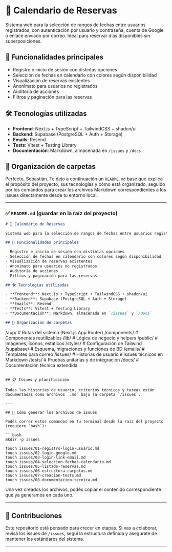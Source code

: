 # 📅 Calendario de Reservas

Sistema web para la selección de rangos de fechas entre usuarios registrados, con autenticación por usuario y contraseña, cuenta de Google o enlace enviado por correo. Ideal para reservar días disponibles sin superposiciones.

## 🚀 Funcionalidades principales

- Registro e inicio de sesión con distintas opciones
- Selección de fechas en calendario con colores según disponibilidad
- Visualización de reservas existentes
- Anonimato para usuarios no registrados
- Auditoría de acciones
- Filtros y paginación para las reservas

## 🛠️ Tecnologías utilizadas

- **Frontend**: Next.js + TypeScript + TailwindCSS + shadcn/ui
- **Backend**: Supabase (PostgreSQL + Auth + Storage)
- **Emails**: Resend
- **Tests**: Vitest + Testing Library
- **Documentación**: Markdown, almacenada en `/issues` y `/docs`

## 📁 Organización de carpetas
Perfecto, Sebastián. Te dejo a continuación un `README.md` base que explica el propósito del proyecto, sus tecnologías y cómo está organizado, seguido por los comandos para crear los archivos Markdown correspondientes a los issues directamente desde tu entorno local.

---

### ✅ `README.md` (guardar en la raíz del proyecto)

```markdown
# 📅 Calendario de Reservas

Sistema web para la selección de rangos de fechas entre usuarios registrados, con autenticación por usuario y contraseña, cuenta de Google o enlace enviado por correo. Ideal para reservar días disponibles sin superposiciones.

## 🚀 Funcionalidades principales

- Registro e inicio de sesión con distintas opciones
- Selección de fechas en calendario con colores según disponibilidad
- Visualización de reservas existentes
- Anonimato para usuarios no registrados
- Auditoría de acciones
- Filtros y paginación para las reservas

## 🛠️ Tecnologías utilizadas

- **Frontend**: Next.js + TypeScript + TailwindCSS + shadcn/ui
- **Backend**: Supabase (PostgreSQL + Auth + Storage)
- **Emails**: Resend
- **Tests**: Vitest + Testing Library
- **Documentación**: Markdown, almacenada en `/issues` y `/docs`

## 📁 Organización de carpetas

```
/app/               # Rutas del sistema (Next.js App Router)
/components/        # Componentes reutilizables
/lib/               # Lógica de negocio y helpers
/public/            # Imágenes, íconos, estáticos
/styles/            # Configuración de Tailwind
/supabase/          # Esquema, migraciones y funciones de BD
/emails/            # Templates para correo
/issues/            # Historias de usuario e issues técnicos en Markdown
/tests/             # Pruebas unitarias y de integración
/docs/              # Documentación técnica extendida
```

## 📋 Issues y planificación

Todas las historias de usuario, criterios técnicos y tareas están documentadas como archivos `.md` bajo la carpeta `/issues`.

---

## 🔧 Cómo generar los archivos de issues

Podés correr estos comandos en tu terminal desde la raíz del proyecto (requiere `bash`):

```bash
mkdir -p issues

touch issues/01-registro-login-usuario.md
touch issues/02-login-google.md
touch issues/03-login-link-email.md
touch issues/04-seleccion-fechas-calendario.md
touch issues/05-listado-reservas.md
touch issues/06-estructura-carpetas.md
touch issues/07-creacion-tests.md
touch issues/08-documentacion-tecnica.md
```

Una vez creados los archivos, podés copiar el contenido correspondiente que ya generamos en cada uno.

---

## 🤝 Contribuciones

Este repositorio está pensado para crecer en etapas. Si vas a colaborar, revisá los issues de `/issues`, seguí la estructura definida y asegurate de mantener los estándares del sistema.

---
